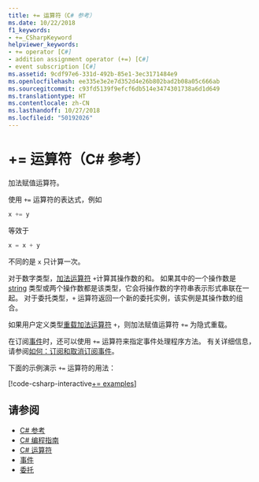 ```yaml
---
title: += 运算符（C# 参考）
ms.date: 10/22/2018
f1_keywords:
- +=_CSharpKeyword
helpviewer_keywords:
- += operator [C#]
- addition assignment operator (+=) [C#]
- event subscription [C#]
ms.assetid: 9cdf97e6-331d-492b-85e1-3ec3171484e9
ms.openlocfilehash: ee335e3e2e7d352d4e26b802bad2b08a05c666ab
ms.sourcegitcommit: c93fd5139f9efcf6db514e3474301738a6d1d649
ms.translationtype: HT
ms.contentlocale: zh-CN
ms.lasthandoff: 10/27/2018
ms.locfileid: "50192026"
---
```

# <a name="-operator-c-reference"></a>+= 运算符（C# 参考）

加法赋值运算符。

使用 `+=` 运算符的表达式，例如  

```csharp
x += y
```  

等效于  

```csharp
x = x + y
```  

不同的是 `x` 只计算一次。
  
对于数字类型，[加法运算符](addition-operator.md) `+`计算其操作数的和。 如果其中的一个操作数是 [string](../keywords/string.md) 类型或两个操作数都是该类型，它会将操作数的字符串表示形式串联在一起。 对于委托类型，`+` 运算符返回一个新的委托实例，该实例是其操作数的组合。

如果用户定义类型[重载](../keywords/operator.md)[加法运算符](addition-operator.md) `+`，则加法赋值运算符 `+=` 为隐式重载。

在订阅[事件](../keywords/event.md)时，还可以使用 `+=` 运算符来指定事件处理程序方法。 有关详细信息，请参阅[如何：订阅和取消订阅事件](../../programming-guide/events/how-to-subscribe-to-and-unsubscribe-from-events.md)。

下面的示例演示 `+=` 运算符的用法：

[!code-csharp-interactive[+= examples](~/samples/snippets/csharp/language-reference/operators/AdditionExamples.cs#AddAndAssign)]
  
## <a name="see-also"></a>请参阅

- [C# 参考](../index.md)
- [C# 编程指南](../../programming-guide/index.md)
- [C# 运算符](index.md)
- [事件](../../programming-guide/events/index.md)
- [委托](../../programming-guide/delegates/index.md)
